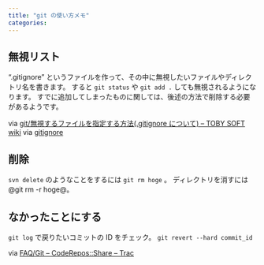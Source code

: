 ```yaml
---
title: "git の使い方メモ"
categories:
---
```


## 無視リスト

&#8220;.gitignore&#8221; というファイルを作って、その中に無視したいファイルやディレクトリ名を書きます。
すると `git status` や `git add .` しても無視されるようになります。
すでに追加してしまったものに関しては、後述の方法で削除する必要があるようです。

via [git/無視するファイルを指定する方法(.gitignore について) &#8211; TOBY SOFT wiki](<http://tobysoft.net/wiki/index.php?git%2F%CC%B5%BB%EB%A4%B9%A4%EB%A5%D5%A5%A1%A5%A4%A5%EB%A4%F2%BB%D8%C4%EA%A4%B9%A4%EB%CA%FD%CB%A1(.gitignore%A4%CB%A4%C4%A4%A4%A4%C6)>)
via [gitignore](http://www.kernel.org/pub/software/scm/git/docs/gitignore.html "5")

## 削除

`svn delete` のようなことをするには `git rm hoge` 。
ディレクトリを消すには @git rm -r hoge@。

## なかったことにする

`git log` で戻りたいコミットの ID をチェック。
`git revert --hard commit_id`

via [FAQ/Git – CodeRepos::Share – Trac](http://bulkya.blogdb.jp/share/wiki/FAQ/Git#%E5%85%83%E3%81%AB%E6%88%BB%E3%81%99%E3%82%B3%E3%83%9E%E3%83%B3%E3%83%89)
